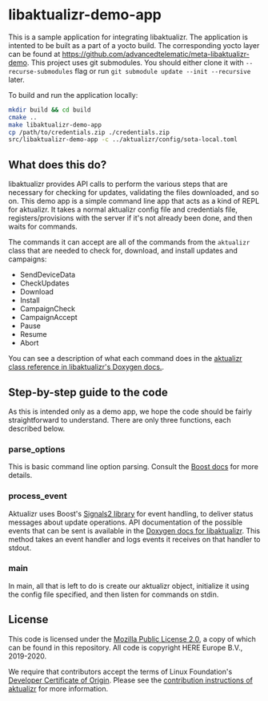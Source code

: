 # libaktualizr-demo-app

This is a sample application for integrating libaktualizr. The application is intented to be built as a part of a yocto build. The corresponding yocto layer can be found at <https://github.com/advancedtelematic/meta-libaktualizr-demo>.
This project uses git submodules. You should either clone it with `--recurse-submodules` flag or run `git submodule update --init --recursive` later.

To build and run the application locally:
```bash
mkdir build && cd build
cmake ..
make libaktualizr-demo-app
cp /path/to/credentials.zip ./credentials.zip
src/libaktualizr-demo-app -c ../aktualizr/config/sota-local.toml
```

## What does this do?

libaktualizr provides API calls to perform the various steps that are necessary for checking for updates, validating the files downloaded, and so on. This demo app is a simple command line app that acts as a kind of REPL for aktualizr. It takes a normal aktualizr config file and credentials file, registers/provisions with the server if it's not already been done, and then waits for commands.

The commands it can accept are all of the commands from the `aktualizr` class that are needed to check for, download, and install updates and campaigns:

* SendDeviceData
* CheckUpdates
* Download
* Install
* CampaignCheck
* CampaignAccept
* Pause
* Resume
* Abort

You can see a description of what each command does in the [aktualizr class reference in libaktualizr's Doxygen docs.](https://advancedtelematic.github.io/aktualizr/class_aktualizr.html).

## Step-by-step guide to the code

As this is intended only as a demo app, we hope the code should be fairly straightforward to understand. There are only three functions, each described below.

### parse_options

This is basic command line option parsing. Consult the [Boost docs](https://www.boost.org/doc/html/program_options.html) for more details.

### process_event

Aktualizr uses Boost's [Signals2 library](https://www.boost.org/doc/html/signals2.html) for event handling, to deliver status messages about update operations. API documentation of the possible events that can be sent is available in the [Doxygen docs for libaktualizr](https://advancedtelematic.github.io/aktualizr/namespaceevent.html). This method takes an event handler and logs events it receives on that handler to stdout.

### main

In main, all that is left to do is create our aktualizr object, initialize it using the config file specified, and then listen for commands on stdin.

## License

This code is licensed under the [Mozilla Public License 2.0](LICENSE), a copy of which can be found in this repository. All code is copyright HERE Europe B.V., 2019-2020.

We require that contributors accept the terms of Linux Foundation's [Developer Certificate of Origin](https://developercertificate.org/). Please see the [contribution instructions of aktualizr](https://github.com/advancedtelematic/aktualizr/blob/master/CONTRIBUTING.md) for more information.
